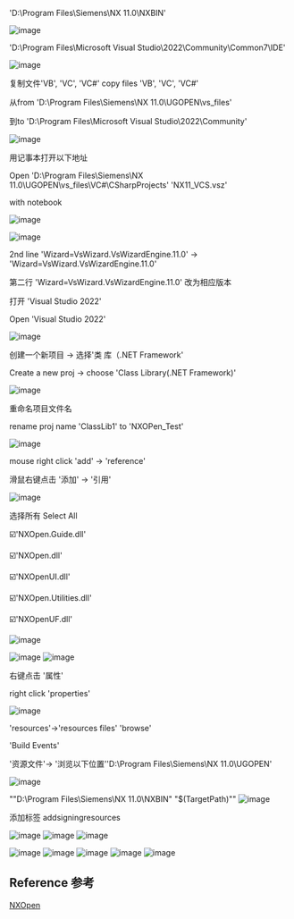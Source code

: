 'D:\Program Files\Siemens\NX 11.0\NXBIN'

![image](https://github.com/ChenxingWang93/Using-NX-Open-to-Improve-Workflows/assets/31954987/d0a7c4e4-a984-4528-b21f-199a714768f7)


'D:\Program Files\Microsoft Visual Studio\2022\Community\Common7\IDE'

![image](https://github.com/ChenxingWang93/Using-NX-Open-to-Improve-Workflows/assets/31954987/0d143e1e-1f3b-4509-b47e-a0a723655377)


复制文件'VB', 'VC', 'VC#' copy files 'VB', 'VC', 'VC#' 

从from 'D:\Program Files\Siemens\NX 11.0\UGOPEN\vs_files' 

到to 'D:\Program Files\Microsoft Visual Studio\2022\Community'

![image](https://github.com/ChenxingWang93/Using-NX-Open-to-Improve-Workflows/assets/31954987/5105e3c0-8bf6-45d7-8f82-c0f460ccc333)



用记事本打开以下地址

Open 'D:\Program Files\Siemens\NX 11.0\UGOPEN\vs_files\VC#\CSharpProjects' 'NX11_VCS.vsz'

with notebook 

![image](https://github.com/ChenxingWang93/Using-NX-Open-to-Improve-Workflows/assets/31954987/fa0695e6-3bbc-4fe4-8e51-eb196422a5c1)

![image](https://github.com/ChenxingWang93/Using-NX-Open-to-Improve-Workflows/assets/31954987/e1f52102-5729-4cee-930d-d74c7edcf3dd)

2nd line 
'Wizard=VsWizard.VsWizardEngine.11.0' -> 'Wizard=VsWizard.VsWizardEngine.11.0'

第二行 'Wizard=VsWizard.VsWizardEngine.11.0' 改为相应版本


打开 'Visual Studio 2022'

Open 'Visual Studio 2022'

![image](https://github.com/ChenxingWang93/Using-NX-Open-to-Improve-Workflows/assets/31954987/08295532-8a85-457d-baf2-90ad96655b8a)


创建一个新项目 -> 选择'类 库（.NET Framework'

Create a new proj -> choose 'Class Library(.NET Framework)'

![image](https://github.com/ChenxingWang93/Using-NX-Open-to-Improve-Workflows/assets/31954987/f652ea96-1476-4ae0-b7a2-596a2cfc8091)


重命名项目文件名

rename proj name 'ClassLib1' to 'NXOPen_Test'

![image](https://github.com/ChenxingWang93/Using-NX-Open-to-Improve-Workflows/assets/31954987/3930860f-38ad-4c86-a843-338daa1fbd22)

mouse right click 'add' -> 'reference'

滑鼠右键点击 '添加' -> '引用'

![image](https://github.com/ChenxingWang93/Using-NX-Open-to-Improve-Workflows/assets/31954987/b4013522-d6a2-4f71-8c10-35a4da979563)



选择所有 Select All

☑️'NXOpen.Guide.dll'

☑️'NXOpen.dll'

☑️'NXOpenUI.dll'

☑️'NXOpen.Utilities.dll'

☑️'NXOpenUF.dll'

![image](https://github.com/ChenxingWang93/Using-NX-Open-to-Improve-Workflows/assets/31954987/6b4c7739-533f-4b01-b9cf-a2b006a4b2bc)


![image](https://github.com/ChenxingWang93/Using-NX-Open-to-Improve-Workflows/assets/31954987/c5fcf063-7dd3-4ae4-94f0-5a36b9d9b7c1)
![image](https://github.com/ChenxingWang93/Using-NX-Open-to-Improve-Workflows/assets/31954987/ea510597-2884-4528-b205-9ca79e0dfd35)


右键点击 '属性' 

right click 'properties'

![image](https://github.com/ChenxingWang93/Using-NX-Open-to-Improve-Workflows/assets/31954987/486b4b4d-7add-45b3-82a7-0df60bf16614)


'resources'->'resources files'
'browse'

'Build Events'

'资源文件'-> '浏览以下位置''D:\Program Files\Siemens\NX 11.0\UGOPEN'

![image](https://github.com/ChenxingWang93/Using-NX-Open-to-Improve-Workflows/assets/31954987/00877aff-6c1d-4038-abf1-90ae69960977)



""D:\Program Files\Siemens\NX 11.0\NXBIN" "$(TargetPath)""
![image](https://github.com/ChenxingWang93/Using-NX-Open-to-Improve-Workflows/assets/31954987/764adcb3-d4c4-4554-aa6a-13a001865ce4)


添加标签 addsigningresources

![image](https://github.com/ChenxingWang93/Using-NX-Open-to-Improve-Workflows/assets/31954987/365542e7-bdf5-4d03-8c42-a84472195831)
![image](https://github.com/ChenxingWang93/Using-NX-Open-to-Improve-Workflows/assets/31954987/9ffbebe2-4bb6-44ab-96f9-741101268119)
![image](https://github.com/ChenxingWang93/Using-NX-Open-to-Improve-Workflows/assets/31954987/ab4eab16-4b1a-4665-a3f0-3c5d83f89d1e)


![image](https://github.com/ChenxingWang93/Using-NX-Open-to-Improve-Workflows/assets/31954987/e15cee79-0270-47bc-b778-856d37974d06)
![image](https://github.com/ChenxingWang93/Using-NX-Open-to-Improve-Workflows/assets/31954987/cf577554-a00b-4fc6-b50b-4e5ed79704de)
![image](https://github.com/ChenxingWang93/Using-NX-Open-to-Improve-Workflows/assets/31954987/836eaaa3-64ba-421a-aecd-bed7c68f6be3)
![image](https://github.com/ChenxingWang93/Using-NX-Open-to-Improve-Workflows/assets/31954987/267dc580-3b3f-4803-8f9f-c6ab04f3fef7)
![image](https://github.com/ChenxingWang93/Using-NX-Open-to-Improve-Workflows/assets/31954987/7d450466-bf03-4e45-a1db-2fea59dd81e8)


## Reference 参考
[NXOpen](https://blog.csdn.net/Oskar_Lu/article/details/99136423?spm=1001.2014.3001.5502)
